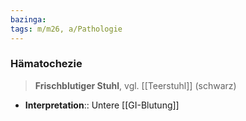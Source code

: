 ```yaml
---
bazinga: 
tags: m/m26, a/Pathologie
---
```

### Hämatochezie
> **Frischblutiger Stuhl**, vgl. [[Teerstuhl]] (schwarz)

- **Interpretation**:: Untere [[GI-Blutung]]